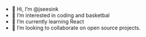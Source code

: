 - 👋 Hi, I’m @jseesink
- 👀 I’m interested in coding and basketbal
- 🌱 I’m currently learning React
- 💞️ I’m looking to collaborate on open source projects.

<!---
jseesink/jseesink is a ✨ special ✨ repository because its `README.md` (this file) appears on your GitHub profile.
You can click the Preview link to take a look at your changes.
--->
